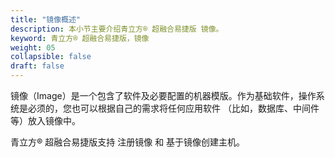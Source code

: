 ```yaml
---
title: "镜像概述"
description: 本小节主要介绍青立方® 超融合易捷版 镜像。 
keyword: 青立方® 超融合易捷版，镜像
weight: 05
collapsible: false
draft: false
---
```


镜像（Image）是一个包含了软件及必要配置的机器模版。作为基础软件，操作系统是必须的，您也可以根据自己的需求将任何应用软件 （比如，数据库、中间件等）放入镜像中。

青立方® 超融合易捷版支持 注册镜像 和 基于镜像创建主机。
